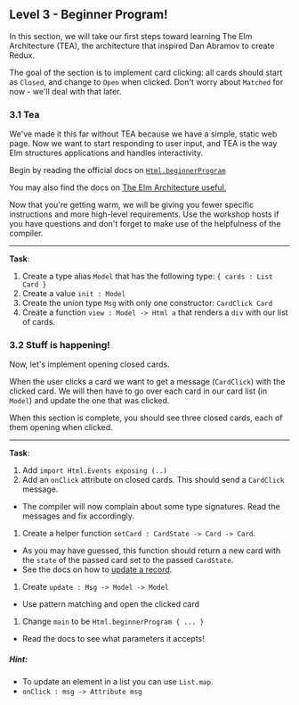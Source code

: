 ## Level 3 - Beginner Program!

In this section, we will take our first steps toward learning The Elm Architecture (TEA), the architecture that inspired Dan Abramov to create Redux.

The goal of the section is to implement card clicking: all cards should start as `Closed`, and change to `Open` when clicked.
Don't worry about `Matched` for now - we'll deal with that later.

### 3.1 Tea

We've made it this far without TEA because we have a simple, static web page.
Now we want to start responding to user input, and TEA is the way Elm structures applications and handles interactivity.

Begin by reading the official docs on [`Html.beginnerProgram`](http://package.elm-lang.org/packages/elm-lang/html/1.1.0/Html-App#beginnerProgram)

You may also find the docs on [The Elm Architecture useful.](https://guide.elm-lang.org/architecture/)

Now that you're getting warm, we will be giving you fewer specific instructions and more high-level requirements. Use the workshop hosts if you have questions and don't forget to make use of the helpfulness of the compiler.

---
**Task**:

1. Create a type alias `Model` that has the following type: `{ cards : List Card }`
1. Create a value `init : Model`
1. Create the union type `Msg` with only one constructor: `CardClick Card`
1. Create a function `view : Model -> Html a` that renders a `div` with our list of cards.

### 3.2 Stuff is happening!

Now, let's implement opening closed cards.

When the user clicks a card we want to get a message (`CardClick`) with the clicked card.
We will then have to go over each card in our card list (in `Model`) and update the one that was clicked.

When this section is complete, you should see three closed cards, each of them opening when clicked.

---
**Task**:
1. Add `import Html.Events exposing (..)`
2. Add an `onClick` attribute on closed cards. This should send a `CardClick` message.
  * The compiler will now complain about some type signatures. Read the messages and fix accordingly.
1. Create a helper function `setCard : CardState -> Card -> Card`.
  * As you may have guessed, this function should return a new card with the `state` of the passed card set to the passed `CardState`.
  * See the docs on how to [update a record](http://elm-lang.org/docs/records#updating-records).
1. Create `update : Msg -> Model -> Model`
  * Use pattern matching and open the clicked card
1. Change `main` to be `Html.beginnerProgram { ... }`
  * Read the docs to see what parameters it accepts!

##### Hint:
* To update an element in a list you can use `List.map`.
* `onClick : msg -> Attribute msg`
